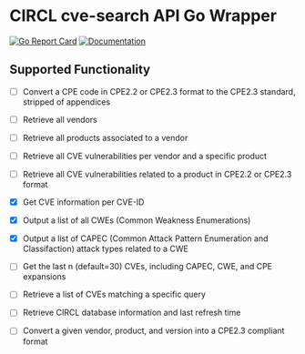# CIRCL cve-search API Go Wrapper

[![Go Report Card](https://goreportcard.com/badge/github.com/jon77p/go-circlcve)](https://goreportcard.com/report/github.com/jon77p/go-circlcve)
[![Documentation](https://godoc.org/github.com/jon77p/go-circlcve?status.svg)](https://godoc.org/github.com/jon77p/go-circlcve)

## Supported Functionality

- [ ] Convert a CPE code in CPE2.2 or CPE2.3 format to the CPE2.3 standard, stripped of appendices

- [ ] Retrieve all vendors

- [ ] Retrieve all products associated to a vendor

- [ ] Retrieve all CVE vulnerabilities per vendor and a specific product

- [ ] Retrieve all CVE vulnerabilities related to a product in CPE2.2 or CPE2.3 format

- [x] Get CVE information per CVE-ID

- [x] Output a list of all CWEs (Common Weakness Enumerations)

- [x] Output a list of CAPEC (Common Attack Pattern Enumeration and Classifaction) attack types related to a CWE

- [ ] Get the last n (default=30) CVEs, including CAPEC, CWE, and CPE expansions

- [ ] Retrieve a list of CVEs matching a specific query

- [ ] Retrieve CIRCL database information and last refresh time

- [ ] Convert a given vendor, product, and version into a CPE2.3 compliant format